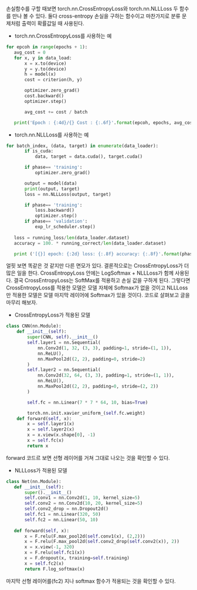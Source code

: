 손실함수를 구할 때보면 torch.nn.CrossEntropyLoss와  torch.nn.NLLLoss 두 함수를 만나 볼 수 있다. 둘다 cross-entropy 손실을 구하는 함수이고 마찬가지로 분류 문제처럼 출력이 확률값일 때 사용된다.
 
 - torch.nn.CrossEntropyLoss를 사용하는 예
 ```python
 for epcoh in range(epochs + 1):
    avg_cost = 0
    for x, y in data_load:
        x = x.to(device)
        y = y.to(device)
        h = model(x)
        cost = criterion(h, y)

        optimizer.zero_grad()
        cost.backward()
        optimizer.step()

        avg_cost += cost / batch

    print('Epoch : {:4d}/{} Cost : {:.6f}'.format(epcoh, epochs, avg_cost))

 ```

 - torch.nn.NLLLoss를 사용하는 예
 ```python
 for batch_index, (data, target) in enumerate(data_loader):
        if is_cuda:
            data, target = data.cuda(), target.cuda()

        if phase== 'training':
            optimizer.zero_grad()

        output = model(data)
        print(output, target)
        loss = nn.NLLLoss(output, target)

        if phase== 'training':
            loss.backward()
            optimizer.step()
        if phase== 'validation':
            exp_lr_scheduler.step()
        
    loss = running_loss/len(data_loader.dataset)
    accuracy = 100. * running_correct/len(data_loader.dataset)

    print ('[{}] epoch: {:2d} loss: {:.8f} accuracy: {:.8f}'.format(phase, epoch, loss, accuracy))
 ```

 얼핏 보면 똑같은 것 같지만 다른 면모가 있다. 결론적으로는 CrossEntropyLoss가 더 많은 일을 한다. CrossEntropyLoss 안에는 LogSoftmax + NLLLoss가 함께 사용된다. 결국 CrossEntropyLoss는 SoftMax를 적용하고 손실 값을 구하게 된다. 그렇다면 CrossEntropyLoss를 적용한 모델은 모델 자체에 Softmax가 없을 것이고 NLLLoss만 적용한 모델은 모델 마지막 레이어에 Softmax가 있을 것이다. 코드로 살펴보고 글을 마무리 해보자. 

 - CrossEntropyLoss가 적용된 모델  
```python
class CNN(nn.Module):
    def __init__(self):
        super(CNN, self).__init__()
        self.layer1 = nn.Sequential(
            nn.Conv2d(1, 32, (3, 3), padding=1, stride=(1, 1)),
            nn.ReLU(),
            nn.MaxPool2d((2, 2), padding=0, stride=2)
        )
        self.layer2 = nn.Sequential(
            nn.Conv2d(32, 64, (3, 3), padding=1, stride=(1, 1)),
            nn.ReLU(),
            nn.MaxPool2d((2, 2), padding=0, stride=(2, 2))
        )

        self.fc = nn.Linear(7 * 7 * 64, 10, bias=True)

        torch.nn.init.xavier_uniform_(self.fc.weight)
    def forward(self, x):
        x = self.layer1(x)
        x = self.layer2(x)
        x = x.view(x.shape[0], -1)
        x = self.fc(x)
        return x
```
forward 코드르 보면 선형 레이어를 거쳐 그대로 나오는 것을 확인할 수 있다.


 - NLLLoss가 적용된 모델 
 ```python
 class Net(nn.Module):
    def __init__(self):
        super().__init__()
        self.conv1 = nn.Conv2d(1, 10, kernel_size=5)
        self.conv2 = nn.Conv2d(10, 20, kernel_size=5)
        self.conv2_drop = nn.Dropout2d()
        self.fc1 = nn.Linear(320, 50)
        self.fc2 = nn.Linear(50, 10)
    
    def forward(self, x):
        x = F.relu(F.max_pool2d(self.conv1(x), (2,2)))
        x = F.relu(F.max_pool2d(self.conv2_drop(self.conv2(x)), 2))
        x = x.view(-1, 320)
        x = F.relu(self.fc1(x))
        x = F.dropout(x, training=self.training)
        x = self.fc2(x)
        return F.log_softmax(x)
```
마지막 선형 레이어를(fc2) 지나 softmax 함수가 적용되는 것을 확인할 수 있다.